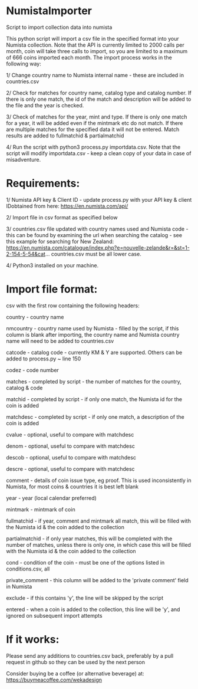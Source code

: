 # NumistaImporter
Script to import collection data into numista 

This python script will import a csv file in the specified format into your Numista collection.  Note that the API is currently limited to 2000 calls per month, coin will take three calls to import, so you are limited to a maximum of 666 coins imported each month. The import process works in the following way:

1/ Change country name to Numista internal name - these are included in countries.csv

2/ Check for matches for country name, catalog type and catalog number. If there is only one match, the id of the match and description will be added to the file and the year is checked.

3/ Check of matches for the year, mint and type. If there is only one match for a year, it will be added even if the mintmark etc do not match.  If there are multiple matches for the specified data it will not be entered.  Match results are added to fullmatchid & partialmatchid

4/ Run the script with python3 process.py importdata.csv.  Note that the script will modify importdata.csv - keep a clean copy of your data in case of misadventure.

# Requirements:
1/ Numista API key & Client ID - update process.py with your API key & client IDobtained from here: https://en.numista.com/api/

2/ Import file in csv format as specified below

3/ countries.csv file updated with country names used and Numista code - this can be found by examining the url when searching the catalog - see this example for searching for New Zealand: https://en.numista.com/catalogue/index.php?e=nouvelle-zelande&r=&st=1-2-154-5-54&cat... countries.csv must be all lower case.

4/ Python3 installed on your machine.

# Import file format:
csv with the first row containing the following headers:

country - country name

nmcountry - country name used by Numista - filled by the script, if this column is blank after importing, the country name and Numista country name will need to be added to countries.csv

catcode - catalog code - currently KM & Y are supported.  Others can be added to process.py ~ line 150

codez - code number

matches - completed by script - the number of matches for the country, catalog & code

matchid - completed by script - if only one match, the Numista id for the coin is added

matchdesc - completed by script - if only one match, a description of the coin is added

cvalue - optional, useful to compare with matchdesc

denom - optional, useful to compare with matchdesc

descob - optional, useful to compare with matchdesc

descre - optional, useful to compare with matchdesc

comment - details of coin issue type, eg proof.  This is used inconsistently in Numista, for most coins & countries it is best left blank

year - year (local calendar preferred)

mintmark - mintmark of coin

fullmatchid - if year, comment and mintmark all match, this will be filled with the Numista id & the coin added to the collection

partialmatchid - if only year matches, this will be completed with the number of matches, unless there is only one, in which case this will be filled with the Numista id & the coin added to the collection

cond - condition of the coin - must be one of the options listed in conditions.csv, all

private_comment - this column will be added to the 'private comment' field in Numista

exclude - if this contains 'y', the line will be skipped by the script

entered - when a coin is added to the collection, this line will be 'y', and ignored on subsequent import attempts

# If it works:
Please send any additions to countries.csv back, preferably by a pull request in github so they can be used by the next person

Consider buying be a coffee (or alternative beverage) at: https://buymeacoffee.com/wekadesign
